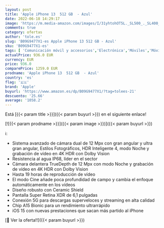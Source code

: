 ```yaml
---
layout: post
title: 'Apple iPhone 13  512 GB  - Azul'
date: 2022-06-18 14:29:17
image: 'https://m.media-amazon.com/images/I/31yhtohOT5L._SL500_._SL400_.jpg'
comments: true
category: ofertas
author: 'tole.es'
slug: 'B09G9477X1-es Apple iPhone 13 512 GB - Azul'
sku: 'B09G9477X1-es'
tags: [ 'Comunicación móvil y accesorios','Electrónica','Móviles','Móviles y smartphones libres','apple','iphone','🇪🇸', ]
actualPrice: 936.0 EUR
currency: EUR
price: 936.0
comparePrice: 1259.0 EUR
prodname: 'Apple iPhone 13  512 GB  - Azul'
country: 'es'
flag: '🇪🇸'
brand: 'Apple'
buyurl: 'https://www.amazon.es/dp/B09G9477X1/?tag=tolees-21'
descuento: '25.66'
average: '1058.2'
---
```


Está [{{< param title >}}]({{< param buyurl >}}) en el siguiente enlace!

[![{{< param prodname >}}]({{< param image >}})]({{< param buyurl >}})

ℹ️:

- Sistema avanzado de cámara dual de 12 Mpx con gran angular y ultra gran angular, Estilos Fotográficos, HDR Inteligente 4, modo Noche y grabación de vídeo en 4K HDR con Dolby Vision
- Resistencia al agua IP68, líder en el sector
- Cámara delantera TrueDepth de 12 Mpx con modo Noche y grabación de vídeo en 4K HDR con Dolby Vision
- Hasta 19 horas de reproducción de vídeo
- El modo Cine añade poca profundidad de campo y cambia el enfoque automáticamente en los vídeos
- Diseño robusto con Ceramic Shield
- Pantalla Super Retina XDR de 6,1 pulgadas
- Conexión 5G para descargas superveloces y streaming en alta calidad
- Chip A15 Bionic para un rendimiento ultrarrápido
- iOS 15 con nuevas prestaciones que sacan más partido al iPhone

[🛒 Ver la oferta!!]({{< param buyurl >}})
